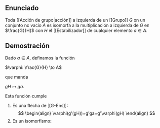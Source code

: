 
## Enunciado

Toda [[Acción de grupo|acción]] a izquierda de un [[Grupo]] $G$ on un conjunto no vacío $A$ es isomorfa a la multiplicación a izquierda de $G$ en $\frac{G}{H}$ con $H$ el [[Estabilizador]] de cualquier elemento $a \in A$.

## Demostración

Dado $a \in A$, definamos la función

$\varphi: \frac{G}{H} \to A$ 

que manda

$gH\mapsto ga$.

Esta función cumple

1. Es una flecha de [[G-Ens]]:
$$
\begin{align}
\varphi(g'(gH))=g'ga=g'\varphi(gH)
\end{align}
$$
2. Es un isomorfismo: